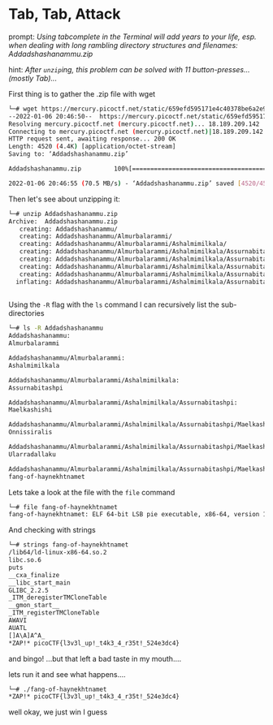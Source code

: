 # Tab, Tab, Attack

prompt: *Using tabcomplete in the Terminal will add years to your life, esp. when dealing with long rambling directory structures and filenames: Addadshashanammu.zip*

hint: *After `unzip`ing, this problem can be solved with 11 button-presses...(mostly Tab)...*


First thing is to gather the .zip file with wget

```bash
└─# wget https://mercury.picoctf.net/static/659efd595171e4c40378be6a2e9b7298/Addadshashanammu.zip
--2022-01-06 20:46:50--  https://mercury.picoctf.net/static/659efd595171e4c40378be6a2e9b7298/Addadshashanammu.zip
Resolving mercury.picoctf.net (mercury.picoctf.net)... 18.189.209.142
Connecting to mercury.picoctf.net (mercury.picoctf.net)|18.189.209.142|:443... connected.
HTTP request sent, awaiting response... 200 OK
Length: 4520 (4.4K) [application/octet-stream]
Saving to: ‘Addadshashanammu.zip’

Addadshashanammu.zip         100%[=============================================>]   4.41K  --.-KB/s    in 0s      

2022-01-06 20:46:55 (70.5 MB/s) - ‘Addadshashanammu.zip’ saved [4520/4520]
```

Then let's see about unzipping it:

```bash
└─# unzip Addadshashanammu.zip 
Archive:  Addadshashanammu.zip
   creating: Addadshashanammu/
   creating: Addadshashanammu/Almurbalarammi/
   creating: Addadshashanammu/Almurbalarammi/Ashalmimilkala/
   creating: Addadshashanammu/Almurbalarammi/Ashalmimilkala/Assurnabitashpi/
   creating: Addadshashanammu/Almurbalarammi/Ashalmimilkala/Assurnabitashpi/Maelkashishi/
   creating: Addadshashanammu/Almurbalarammi/Ashalmimilkala/Assurnabitashpi/Maelkashishi/Onnissiralis/
   creating: Addadshashanammu/Almurbalarammi/Ashalmimilkala/Assurnabitashpi/Maelkashishi/Onnissiralis/Ularradallaku/
  inflating: Addadshashanammu/Almurbalarammi/Ashalmimilkala/Assurnabitashpi/Maelkashishi/Onnissiralis/Ularradallaku/fang-of-haynekhtnamet  
                           
```


Using the `-R` flag with the `ls` command I can recursively list the sub-directories

```bash
└─# ls -R Addadshashanammu 
Addadshashanammu:
Almurbalarammi

Addadshashanammu/Almurbalarammi:
Ashalmimilkala

Addadshashanammu/Almurbalarammi/Ashalmimilkala:
Assurnabitashpi

Addadshashanammu/Almurbalarammi/Ashalmimilkala/Assurnabitashpi:
Maelkashishi

Addadshashanammu/Almurbalarammi/Ashalmimilkala/Assurnabitashpi/Maelkashishi:
Onnissiralis

Addadshashanammu/Almurbalarammi/Ashalmimilkala/Assurnabitashpi/Maelkashishi/Onnissiralis:
Ularradallaku

Addadshashanammu/Almurbalarammi/Ashalmimilkala/Assurnabitashpi/Maelkashishi/Onnissiralis/Ularradallaku:
fang-of-haynekhtnamet
```


Lets take a look at the file with the `file` command

```bash
└─# file fang-of-haynekhtnamet 
fang-of-haynekhtnamet: ELF 64-bit LSB pie executable, x86-64, version 1 (SYSV), dynamically linked, interpreter /lib64/ld-linux-x86-64.so.2, for GNU/Linux 3.2.0, BuildID[sha1]=e34ce4e4ee2f7ce7fb251c8f5ab036da9882bc55, not stripped
```

And checking with strings

```bash
└─# strings fang-of-haynekhtnamet                                                                                  
/lib64/ld-linux-x86-64.so.2                                                                                        
libc.so.6                                                                                                          
puts                                                                                                               
__cxa_finalize                                                                                                     
__libc_start_main                                                                                                  
GLIBC_2.2.5                                                                                                        
_ITM_deregisterTMCloneTable                                                                                        
__gmon_start__                                                                                                     
_ITM_registerTMCloneTable                                                                                          
AWAVI                                                                                                              
AUATL                                                                                                              
[]A\A]A^A_                                                                                                         
*ZAP!* picoCTF{l3v3l_up!_t4k3_4_r35t!_524e3dc4}     
```

and bingo! ...but that left a bad taste in my mouth....


lets run it and see what happens....

```bash
└─# ./fang-of-haynekhtnamet
*ZAP!* picoCTF{l3v3l_up!_t4k3_4_r35t!_524e3dc4}
```

well okay, we just win I guess
